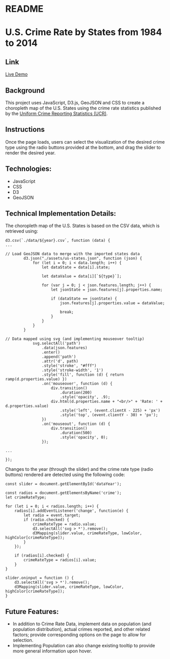 # README
# U.S. Crime Rate by States from 1984 to 2014


## Link
[Live Demo](https://kikicat-meows.github.io/javascript-project/)

## Background
This project uses JavaScript, D3.js, GeoJSON and CSS to create a choropleth map of the U.S. States using the crime rate statistics published by the [Uniform Crime Reporting Statistics (UCR)](https://www.ucrdatatool.gov/index.cfm). 

## Instructions
Once the page loads, users can select the visualization of the desired crime type using the radio buttons provided at the bottom, and drag the slider to render the desired year.

## Technologies:
* JavaScript
* CSS
* D3
* GeoJSON

## Technical Implementation Details:

The choropleth map of the U.S. States is based on the CSV data, which is retrieved using:

```
d3.csv(`./data/${year}.csv`, function (data) {
...

// Load GeoJSON data to merge with the imported states data
        d3.json("./assets/us-states.json", function (json) {
            for (let i = 0; i < data.length; i++) {
                let dataState = data[i].state;

                let dataValue = data[i][`${type}`];

                for (var j = 0; j < json.features.length; j++) {
                    let jsonState = json.features[j].properties.name;

                    if (dataState == jsonState) {
                        json.features[j].properties.value = dataValue;

                        break;
                    }
                }
            }
        }

// Data mapped using svg (and implementing mouseover tooltip)
            svg.selectAll('path')
                .data(json.features)
                .enter()
                .append('path')
                .attr('d', path)
                .style('stroke', "#fff")
                .style('stroke-width', '1')
                .style('fill', function (d) { return ramp(d.properties.value) })
                .on('mouseover', function (d) {
                    div.transition()
                        .duration(200)
                        .style('opacity', .9);
                    div.html(d.properties.name + "<br/>" + 'Rate: ' + d.properties.value)
                        .style('left', (event.clientX - 225) + 'px')
                        .style('top', (event.clientY - 30) + 'px');
                })
                .on('mouseout', function (d) {
                    div.transition()
                        .duration(500)
                        .style('opacity', 0);
                });

...

});
```

Changes to the year (through the slider) and the crime rate type (radio buttons) rendered are detected using the following code:

```
const slider = document.getElementById('dataYear');

const radios = document.getElementsByName('crime');
let crimeRateType;

for (let i = 0; i < radios.length; i++) {
    radios[i].addEventListener('change', function(e) {
        let radio = event.target;
        if (radio.checked) {
            crimeRateType = radio.value;
            d3.selectAll('svg > *').remove();
            d3Mapping(slider.value, crimeRateType, lowColor, highColor[crimeRateType]);
        }
    });

    if (radios[i].checked) {
        crimeRateType = radios[i].value;
    }
}

slider.oninput = function () {
    d3.selectAll('svg > *').remove();
    d3Mapping(slider.value, crimeRateType, lowColor, highColor[crimeRateType]);
}
```

## Future Features:
* In addition to Crime Rate Data, implement data on population (and population distribution), actual crimes reported, and other related factors; provide corresponding options on the page to allow for selection.
* Implementing Population can also change existing tooltip to provide more general information upon hover.


